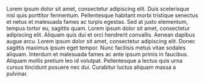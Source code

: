 Lorem ipsum dolor sit amet, consectetur adipiscing elit. Duis scelerisque nisl quis porttitor fermentum. Pellentesque habitant morbi tristique senectus et netus et malesuada fames ac turpis egestas. Sed at justo elementum, tempus tortor eu, sagittis quam. Lorem ipsum dolor sit amet, consectetur adipiscing elit. Aliquam quis dui et orci hendrerit convallis. Aenean dapibus augue arcu. Lorem ipsum dolor sit amet, consectetur adipiscing elit. Donec sagittis maximus ipsum eget tempor. Nunc facilisis metus vitae sodales aliquam. Interdum et malesuada fames ac ante ipsum primis in faucibus. Aliquam mollis pretium leo id volutpat. Pellentesque a lectus quis urna cursus tincidunt posuere nec dui. Curabitur luctus aliquam massa a pulvinar.
